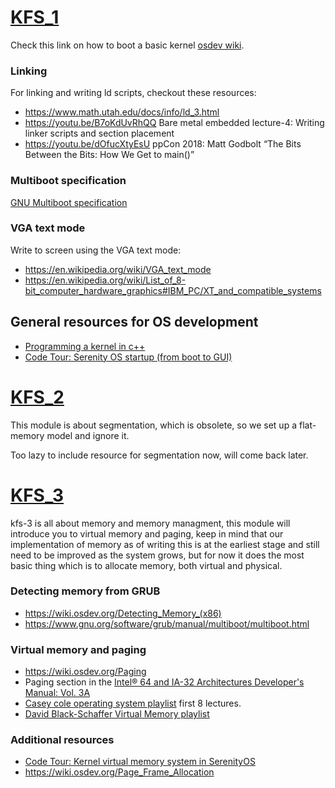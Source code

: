 # [KFS_1](https://cdn.intra.42.fr/pdf/pdf/60900/en.subject.pdf)

Check this link on how to boot a basic kernel [osdev wiki](https://wiki.osdev.org/Bare_Bones).

### Linking

For linking and writing ld scripts, checkout these resources:
* https://www.math.utah.edu/docs/info/ld_3.html
* https://youtu.be/B7oKdUvRhQQ Bare metal embedded lecture-4: Writing linker scripts and section placement
* https://youtu.be/dOfucXtyEsU ppCon 2018: Matt Godbolt “The Bits Between the Bits: How We Get to main()”

### Multiboot specification

[GNU Multiboot specification](https://www.gnu.org/software/grub/manual/multiboot/multiboot.html)

### VGA text mode

Write to screen using the VGA text mode:
* https://en.wikipedia.org/wiki/VGA_text_mode
* https://en.wikipedia.org/wiki/List_of_8-bit_computer_hardware_graphics#IBM_PC/XT_and_compatible_systems

## General resources for OS development

* [Programming a kernel in c++](https://wiki.osdev.org/C%2B%2B)
* [Code Tour: Serenity OS startup (from boot to GUI)](https://youtu.be/NpcGMuI7hxk)

# [KFS_2](https://cdn.intra.42.fr/pdf/pdf/64575/en.subject.pdf)
This module is about segmentation, which is obsolete, so we set up a flat-memory model and ignore it.

Too lazy to include resource for segmentation now, will come back later.

# [KFS_3](https://cdn.intra.42.fr/pdf/pdf/64576/en.subject.pdf)

kfs-3 is all about memory and memory managment, this module will introduce you to virtual memory and paging, keep in mind that our implementation of memory as of writing this is at the earliest stage and still need to be improved as the system grows, but for now it does the most basic thing which is to allocate memory, both virtual and physical.

### Detecting memory from GRUB
* https://wiki.osdev.org/Detecting_Memory_(x86)
* https://www.gnu.org/software/grub/manual/multiboot/multiboot.html

### Virtual memory and paging
* https://wiki.osdev.org/Paging
* Paging section in the [Intel® 64 and IA-32 Architectures Developer's Manual: Vol. 3A](https://www.intel.com/content/www/us/en/architecture-and-technology/64-ia-32-architectures-software-developer-vol-3a-part-1-manual.html)
* [Casey cole operating system playlist](https://www.youtube.com/playlist?list=PLWCT05ePsnGww5psXWHRLG7p30eKKt1Pd) first 8 lectures.
* [David Black-Schaffer Virtual Memory playlist](https://www.youtube.com/playlist?list=PLiwt1iVUib9s2Uo5BeYmwkDFUh70fJPxX)

### Additional resources
* [Code Tour: Kernel virtual memory system in SerenityOS](https://www.youtube.com/watch?v=3xgOybGlYes&t=2089s)
* https://wiki.osdev.org/Page_Frame_Allocation

